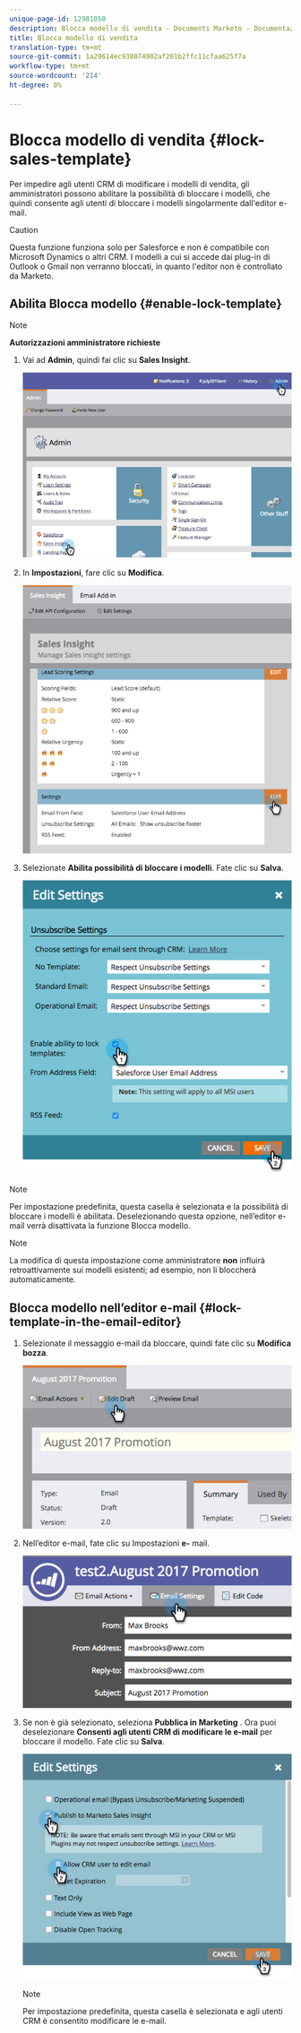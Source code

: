 ```yaml
---
unique-page-id: 12981050
description: Blocca modello di vendita - Documenti Marketo - Documentazione prodotto
title: Blocca modello di vendita
translation-type: tm+mt
source-git-commit: 1a29614ec938074902af201b2ffc11cfaa625f7a
workflow-type: tm+mt
source-wordcount: '214'
ht-degree: 0%

---
```



# Blocca modello di vendita {#lock-sales-template}

Per impedire agli utenti CRM di modificare i modelli di vendita, gli amministratori possono abilitare la possibilità di bloccare i modelli, che quindi consente agli utenti di bloccare i modelli singolarmente dall&#39;editor e-mail.

>[!CAUTION]
>
>Questa funzione funziona solo per Salesforce e non è compatibile con Microsoft Dynamics o altri CRM. I modelli a cui si accede dai plug-in di Outlook o Gmail non verranno bloccati, in quanto l&#39;editor non è controllato da Marketo.

## Abilita Blocca modello {#enable-lock-template}

>[!NOTE]
>
>**Autorizzazioni amministratore richieste**

1. Vai ad **Admin**, quindi fai clic su **Sales Insight**.

   ![](assets/1.png)

1. In **Impostazioni**, fare clic su **Modifica**.

   ![](assets/2.png)

1. Selezionate **Abilita possibilità di bloccare i modelli**. Fate clic su **Salva**.

   ![](assets/image2017-10-9-8-3a19-3a45.png)

>[!NOTE]
>
>Per impostazione predefinita, questa casella è selezionata e la possibilità di bloccare i modelli è abilitata. Deselezionando questa opzione, nell’editor e-mail verrà disattivata la funzione Blocca modello.

>[!NOTE]
>
>La modifica di questa impostazione come amministratore **non** influirà retroattivamente sui modelli esistenti; ad esempio, non li bloccherà automaticamente.

## Blocca modello nell’editor e-mail {#lock-template-in-the-email-editor}

1. Selezionate il messaggio e-mail da bloccare, quindi fate clic su **Modifica bozza**.

   ![](assets/5.png)

1. Nell’editor e-mail, fate clic su Impostazioni **e-** mail.

   ![](assets/6.png)

1. Se non è già selezionato, seleziona **Pubblica in Marketing** . Ora puoi deselezionare **Consenti agli utenti CRM di modificare le e-mail** per bloccare il modello. Fate clic su **Salva**.

   ![](assets/7.png)

   >[!NOTE]
   >
   >Per impostazione predefinita, questa casella è selezionata e agli utenti CRM è consentito modificare le e-mail.

